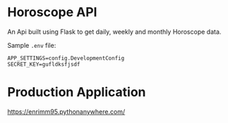# Horoscope API

An Api built using Flask to get daily, weekly and monthly Horoscope data.


Sample `.env` file:

```env
APP_SETTINGS=config.DevelopmentConfig
SECRET_KEY=gufldksfjsdf
```

# Production Application 

https://enrimm95.pythonanywhere.com/

